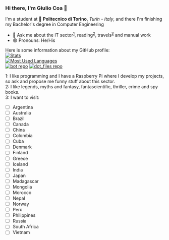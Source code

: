 ### Hi there, I'm Giulio Coa 👋

I'm a student at 🏫 **Politecnico di Torino**, *Turin - Italy*, and there I'm finishing my Bachelor's degree in Computer Engineering
* 💬 Ask me about the IT sector<sup>[1](#IT)</sup>, reading<sup>[2](#genres)</sup>, travels<sup>[3](#places)</sup> and manual work
* 😄 Pronouns: He/His

Here is some information about my GitHub profile:  
[![Stats](https://github-readme-stats.vercel.app/api?username=giulio-coa&hide=stars&count_private=true&include_all_commits=true&custom_title=Stats&show_icons=true&theme=react&hide_border=true)](https://github.com/giulio-coa)  
[![Most Used Languages](https://github-readme-stats.vercel.app/api/top-langs/?username=giulio-coa&layout=compact&langs_count=10&theme=react&hide_border=true)](https://github.com/giulio-coa)  
[![bot repo](https://github-readme-stats.vercel.app/api/pin/?username=giulio-coa&repo=bot&show_owner=true&theme=react&hide_border=true)](https://github.com/giulio-coa/bot)
[![dot_files repo](https://github-readme-stats.vercel.app/api/pin/?username=giulio-coa&repo=dot_files&show_owner=true&theme=react&hide_border=true)](https://github.com/giulio-coa/dot_files)

<a name="IT">1</a>: I like programming and I have a Raspberry Pi where I develop my projects, so ask and propose me funny stuff about this sector.  
<a name="genres">2</a>: I like legends, myths and fantasy, fantascientific, thriller, crime and spy books.  
<a name="places">3</a>: I want to visit:
- [ ] Argentina
- [ ] Australia
- [ ] Brazil
- [ ] Canada
- [ ] China
- [ ] Colombia
- [ ] Cuba
- [ ] Denmark
- [ ] Finland
- [ ] Greece
- [ ] Iceland
- [ ] India
- [ ] Japan
- [ ] Madagascar
- [ ] Mongolia
- [ ] Morocco
- [ ] Nepal
- [ ] Norway
- [ ] Perù
- [ ] Philippines
- [ ] Russia
- [ ] South Africa
- [ ] Vietnam
